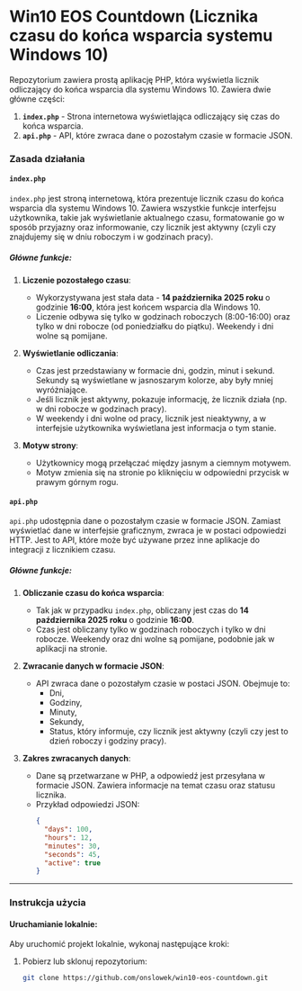 # Win10 EOS Countdown (Licznika czasu do końca wsparcia systemu Windows 10)

Repozytorium zawiera prostą aplikację PHP, która wyświetla licznik odliczający do końca wsparcia dla systemu Windows 10. Zawiera dwie główne części:

1. **`index.php`** - Strona internetowa wyświetlająca odliczający się czas do końca wsparcia.
2. **`api.php`** - API, które zwraca dane o pozostałym czasie w formacie JSON.

### Zasada działania

#### `index.php`
`index.php` jest stroną internetową, która prezentuje licznik czasu do końca wsparcia dla systemu Windows 10. Zawiera wszystkie funkcje interfejsu użytkownika, takie jak wyświetlanie aktualnego czasu, formatowanie go w sposób przyjazny oraz informowanie, czy licznik jest aktywny (czyli czy znajdujemy się w dniu roboczym i w godzinach pracy).

##### Główne funkcje:
1. **Liczenie pozostałego czasu**: 
   - Wykorzystywana jest stała data - **14 października 2025 roku** o godzinie **16:00**, która jest końcem wsparcia dla Windows 10.
   - Liczenie odbywa się tylko w godzinach roboczych (8:00-16:00) oraz tylko w dni robocze (od poniedziałku do piątku). Weekendy i dni wolne są pomijane.

2. **Wyświetlanie odliczania**: 
   - Czas jest przedstawiany w formacie dni, godzin, minut i sekund. Sekundy są wyświetlane w jasnoszarym kolorze, aby były mniej wyróżniające.
   - Jeśli licznik jest aktywny, pokazuje informację, że licznik działa (np. w dni robocze w godzinach pracy).
   - W weekendy i dni wolne od pracy, licznik jest nieaktywny, a w interfejsie użytkownika wyświetlana jest informacja o tym stanie.

3. **Motyw strony**:
   - Użytkownicy mogą przełączać między jasnym a ciemnym motywem.
   - Motyw zmienia się na stronie po kliknięciu w odpowiedni przycisk w prawym górnym rogu.

#### `api.php`
`api.php` udostępnia dane o pozostałym czasie w formacie JSON. Zamiast wyświetlać dane w interfejsie graficznym, zwraca je w postaci odpowiedzi HTTP. Jest to API, które może być używane przez inne aplikacje do integracji z licznikiem czasu.

##### Główne funkcje:
1. **Obliczanie czasu do końca wsparcia**:
   - Tak jak w przypadku `index.php`, obliczany jest czas do **14 października 2025 roku** o godzinie **16:00**.
   - Czas jest obliczany tylko w godzinach roboczych i tylko w dni robocze. Weekendy oraz dni wolne są pomijane, podobnie jak w aplikacji na stronie.

2. **Zwracanie danych w formacie JSON**:
   - API zwraca dane o pozostałym czasie w postaci JSON. Obejmuje to:
     - Dni,
     - Godziny,
     - Minuty,
     - Sekundy,
     - Status, który informuje, czy licznik jest aktywny (czyli czy jest to dzień roboczy i godziny pracy).

3. **Zakres zwracanych danych**:
   - Dane są przetwarzane w PHP, a odpowiedź jest przesyłana w formacie JSON. Zawiera informacje na temat czasu oraz statusu licznika.
   - Przykład odpowiedzi JSON:
     ```json
     {
       "days": 100,
       "hours": 12,
       "minutes": 30,
       "seconds": 45,
       "active": true
     }
     ```

---

### Instrukcja użycia

#### Uruchamianie lokalnie:
Aby uruchomić projekt lokalnie, wykonaj następujące kroki:

1. Pobierz lub sklonuj repozytorium:
   ```bash
   git clone https://github.com/onslowek/win10-eos-countdown.git
